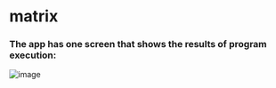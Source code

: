 # matrix

### The app has one screen that shows the results of program execution:

![image](https://github.com/user-attachments/assets/78a343e7-56b8-475a-abd0-2ddb9443043a)
